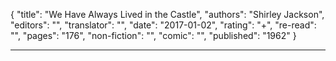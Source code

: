 {
"title": "We Have Always Lived in the Castle",
"authors": "Shirley Jackson",
"editors": "",
"translator": "",
"date": "2017-01-02",
"rating": "+",
"re-read": "",
"pages": "176",
"non-fiction": "",
"comic": "",
"published": "1962"
}

---
